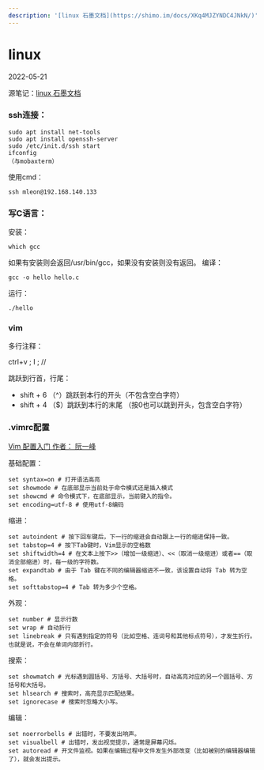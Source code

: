 ```yaml
---
description: '[linux 石墨文档](https://shimo.im/docs/XKq4MJZYNDC4JNkN/)'
---
```


# linux

2022-05-21

源笔记：[linux 石墨文档](https://shimo.im/docs/XKq4MJZYNDC4JNkN/)

### ssh连接：

```
sudo apt install net-tools
sudo apt install openssh-server
sudo /etc/init.d/ssh start
ifconfig
（与mobaxterm）
```

使用cmd：

```
ssh mleon@192.168.140.133
```

### 写C语言：

安装：

```
which gcc
```

如果有安装则会返回/usr/bin/gcc，如果没有安装则没有返回。 编译：

```
gcc -o hello hello.c
```

运行：

```
./hello
```

### vim

多行注释：

ctrl+v ; I ; //

跳跃到行首，行尾：

* shift + 6 （^）跳跃到本行的开头（不包含空白字符）
* shift + 4 （$）跳跃到本行的末尾 （按0也可以跳到开头，包含空白字符）

### .vimrc配置

[Vim 配置入门 作者： 阮一峰](https://www.ruanyifeng.com/blog/2018/09/vimrc.html)

基础配置：

```
set syntax=on # 打开语法高亮
set showmode # 在底部显示当前处于命令模式还是插入模式
set showcmd # 命令模式下，在底部显示，当前键入的指令。
set encoding=utf-8 # 使用utf-8编码
```

缩进：

```
set autoindent # 按下回车键后，下一行的缩进会自动跟上一行的缩进保持一致。
set tabstop=4 # 按下Tab键时，Vim显示的空格数
set shiftwidth=4 # 在文本上按下>>（增加一级缩进）、<<（取消一级缩进）或者==（取消全部缩进）时，每一级的字符数。
set expandtab # 由于 Tab 键在不同的编辑器缩进不一致，该设置自动将 Tab 转为空格。
set softtabstop=4 # Tab 转为多少个空格。
```

外观：

```
set number # 显示行数
set wrap # 自动折行
set linebreak # 只有遇到指定的符号（比如空格、连词号和其他标点符号），才发生折行。也就是说，不会在单词内部折行。
```

搜索：

```
set showmatch # 光标遇到圆括号、方括号、大括号时，自动高亮对应的另一个圆括号、方括号和大括号。
set hlsearch # 搜索时，高亮显示匹配结果。
set ignorecase # 搜索时忽略大小写。
```

编辑：

```
set noerrorbells # 出错时，不要发出响声。
set visualbell # 出错时，发出视觉提示，通常是屏幕闪烁。
set autoread # 开文件监视。如果在编辑过程中文件发生外部改变（比如被别的编辑器编辑了），就会发出提示。
```
